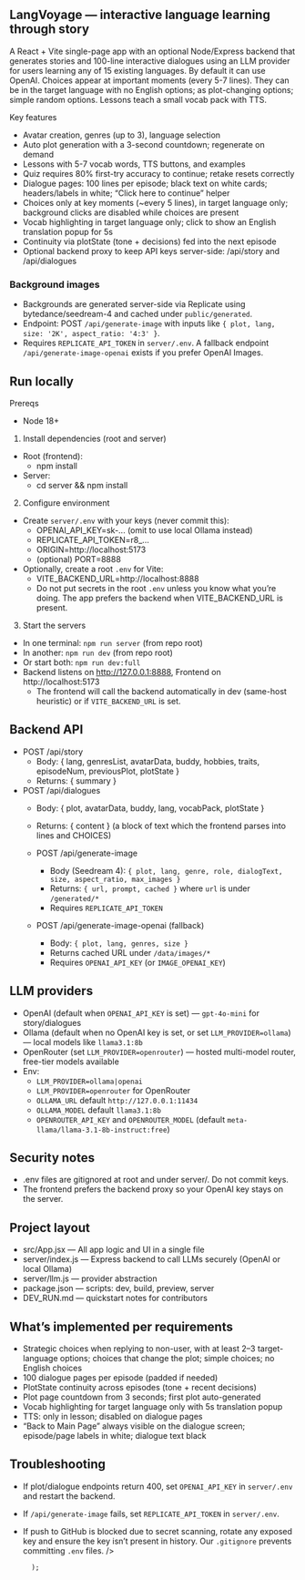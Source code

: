 ## LangVoyage — interactive language learning through story

A React + Vite single-page app with an optional Node/Express backend that generates stories and 100-line interactive dialogues using an LLM provider for users learning any of 15 existing languages. By default it can use OpenAI. Choices appear at important moments (every 5-7 lines). They can be in the target language with no English options; as plot-changing options; simple random options. Lessons teach a small vocab pack with TTS.

Key features
- Avatar creation, genres (up to 3), language selection
- Auto plot generation with a 3-second countdown; regenerate on demand
- Lessons with 5-7 vocab words, TTS buttons, and examples
- Quiz requires 80% first-try accuracy to continue; retake resets correctly
- Dialogue pages: 100 lines per episode; black text on white cards; headers/labels in white; “Click here to continue” helper
- Choices only at key moments (~every 5 lines), in target language only; background clicks are disabled while choices are present
- Vocab highlighting in target language only; click to show an English translation popup for 5s
- Continuity via plotState (tone + decisions) fed into the next episode
- Optional backend proxy to keep API keys server-side: /api/story and /api/dialogues

### Background images
- Backgrounds are generated server-side via Replicate using bytedance/seedream-4 and cached under `public/generated`.
- Endpoint: POST `/api/generate-image` with inputs like `{ plot, lang, size: '2K', aspect_ratio: '4:3' }`.
- Requires `REPLICATE_API_TOKEN` in `server/.env`. A fallback endpoint `/api/generate-image-openai` exists if you prefer OpenAI Images.

## Run locally

Prereqs
- Node 18+

1) Install dependencies (root and server)
- Root (frontend):
  - npm install
- Server:
  - cd server && npm install

2) Configure environment
- Create `server/.env` with your keys (never commit this):
  - OPENAI_API_KEY=sk-... (omit to use local Ollama instead)
  - REPLICATE_API_TOKEN=r8_...
  - ORIGIN=http://localhost:5173
  - (optional) PORT=8888
- Optionally, create a root `.env` for Vite:
  - VITE_BACKEND_URL=http://localhost:8888
  - Do not put secrets in the root `.env` unless you know what you’re doing. The app prefers the backend when VITE_BACKEND_URL is present.

3) Start the servers
- In one terminal: `npm run server` (from repo root)
- In another: `npm run dev` (from repo root)
- Or start both: `npm run dev:full`
- Backend listens on http://127.0.0.1:8888, Frontend on http://localhost:5173
  - The frontend will call the backend automatically in dev (same-host heuristic) or if `VITE_BACKEND_URL` is set.

## Backend API
- POST /api/story
  - Body: { lang, genresList, avatarData, buddy, hobbies, traits, episodeNum, previousPlot, plotState }
  - Returns: { summary }
- POST /api/dialogues
  - Body: { plot, avatarData, buddy, lang, vocabPack, plotState }
  - Returns: { content } (a block of text which the frontend parses into lines and CHOICES)

  - POST /api/generate-image
    - Body (Seedream 4): `{ plot, lang, genre, role, dialogText, size, aspect_ratio, max_images }`
    - Returns: `{ url, prompt, cached }` where `url` is under `/generated/*`
    - Requires `REPLICATE_API_TOKEN`

  - POST /api/generate-image-openai (fallback)
    - Body: `{ plot, lang, genres, size }`
    - Returns cached URL under `/data/images/*`
    - Requires `OPENAI_API_KEY` (or `IMAGE_OPENAI_KEY`)

## LLM providers
- OpenAI (default when `OPENAI_API_KEY` is set) — `gpt-4o-mini` for story/dialogues
- Ollama (default when no OpenAI key is set, or set `LLM_PROVIDER=ollama`) — local models like `llama3.1:8b`
- OpenRouter (set `LLM_PROVIDER=openrouter`) — hosted multi-model router, free-tier models available
- Env:
  - `LLM_PROVIDER=ollama|openai`
  - `LLM_PROVIDER=openrouter` for OpenRouter
  - `OLLAMA_URL` default `http://127.0.0.1:11434`
  - `OLLAMA_MODEL` default `llama3.1:8b`
  - `OPENROUTER_API_KEY` and `OPENROUTER_MODEL` (default `meta-llama/llama-3.1-8b-instruct:free`)

## Security notes
- .env files are gitignored at root and under server/. Do not commit keys.
- The frontend prefers the backend proxy so your OpenAI key stays on the server.

## Project layout
- src/App.jsx — All app logic and UI in a single file
- server/index.js — Express backend to call LLMs securely (OpenAI or local Ollama)
- server/llm.js — provider abstraction
- package.json — scripts: dev, build, preview, server
- DEV_RUN.md — quickstart notes for contributors

## What’s implemented per requirements
- Strategic choices when replying to non-user, with at least 2–3 target-language options; choices that change the plot; simple choices; no English choices
- 100 dialogue pages per episode (padded if needed)
- PlotState continuity across episodes (tone + recent decisions)
- Plot page countdown from 3 seconds; first plot auto-generated
- Vocab highlighting for target language only with 5s translation popup
- TTS: only in lesson; disabled on dialogue pages
- “Back to Main Page” always visible on the dialogue screen; episode/page labels in white; dialogue text black

## Troubleshooting
- If plot/dialogue endpoints return 400, set `OPENAI_API_KEY` in `server/.env` and restart the backend.
- If `/api/generate-image` fails, set `REPLICATE_API_TOKEN` in `server/.env`.
- If push to GitHub is blocked due to secret scanning, rotate any exposed key and ensure the key isn’t present in history. Our `.gitignore` prevents committing `.env` files.
          />

        );

